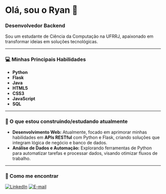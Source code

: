 # Olá, sou o Ryan 👋

### Desenvolvedor Backend

Sou um estudante de Ciência da Computação na UFRRJ, apaixonado em transformar ideias em soluções tecnológicas.

---

### 💻 Minhas Principais Habilidades

- **Python**                          
- **Flask**
- **Java**
- **HTML5**
- **CSS3**
- **JavaScript**
- **SQL**

---

### 🚀 O que estou construindo/estudando atualmente

- **Desenvolvimento Web:** Atualmente, focado em aprimorar minhas habilidades em **APIs RESTful** com Python e Flask, criando soluções que integram lógica de negócio e banco de dados.
- **Análise de Dados e Automação:** Explorando ferramentas de Python para automatizar tarefas e processar dados, visando otimizar fluxos de trabalho.

---

### 💬 Como me encontrar

[![LinkedIn](https://img.shields.io/badge/LinkedIn-0077B5?style=for-the-badge&logo=linkedin&logoColor=white)](https://www.linkedin.com/in/ryan-armond)
[![E-mail](https://img.shields.io/badge/Gmail-D14836?style=for-the-badge&logo=gmail&logoColor=white)](https://mail.google.com/mail/?view=cm&fs=1&to=ryanarmond@gmail.com&su=Contato%20via%20GitHub&body=Olá%20Ryan,)
